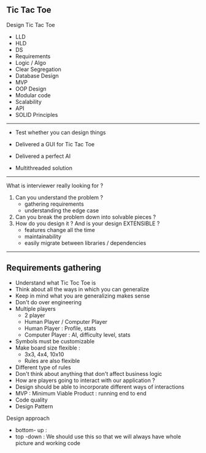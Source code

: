 Tic Tac Toe
-----------

Design Tic Tac Toe

- LLD
- HLD
- DS
- Requirements
- Logic / Algo
- Clear Segregation
- Database Design
- MVP
- OOP Design
- Modular code
- Scalability
- API
- SOLID Principles

-------------
- Test whether you can design things

- Delivered a GUI for Tic Tac Toe
- Delivered a perfect AI
- Multithreaded solution

-------------
What is interviewer really looking for ?


1. Can you understand the problem ?
   - gathering requirements 
   - understanding the edge case 
2. Can you break the problem down into solvable pieces ?
3. How do you design it ? And is your design EXTENSIBLE ?
   - features change all the time 
   - maintainability
   - easily migrate between libraries /  dependencies 
   
-----------------
Requirements gathering 
-----------------------

- Understand what Tic Toc Toe is 
- Think about all the ways in which you can generalize
- Keep in mind what you are generalizing makes sense
- Don't do over engineering
- Multiple players
  - 2 player
  - Human Player / Computer Player
  - Human Player : Profile, stats
  - Computer Player : AI, difficulty level, stats
- Symbols must be customizable
- Make board size flexible : 
  - 3x3, 4x4, 10x10
  - Rules are also flexible
- Different type of rules
- Don't think about anything that don't affect business logic
- How are players going to interact with our application ?
- Design should be able to incorporate different ways of interactions 
- MVP : Minimum Viable Product : running end to end
- Code quality
- Design Pattern

 Design approach
- bottom- up :
- top -down : We should use this so that we will always have whole picture and working code

